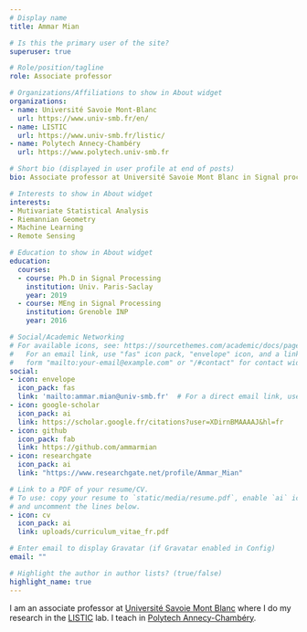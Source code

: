 ```yaml
---
# Display name
title: Ammar Mian

# Is this the primary user of the site?
superuser: true

# Role/position/tagline
role: Associate professor

# Organizations/Affiliations to show in About widget
organizations:
- name: Université Savoie Mont-Blanc
  url: https://www.univ-smb.fr/en/
- name: LISTIC
  url: https://www.univ-smb.fr/listic/
- name: Polytech Annecy-Chambéry
  url: https://www.polytech.univ-smb.fr

# Short bio (displayed in user profile at end of posts)
bio: Associate professor at Université Savoie Mont Blanc in Signal processing

# Interests to show in About widget
interests:
- Mutivariate Statistical Analysis
- Riemannian Geometry
- Machine Learning
- Remote Sensing

# Education to show in About widget
education:
  courses:
  - course: Ph.D in Signal Processing
    institution: Univ. Paris-Saclay
    year: 2019
  - course: MEng in Signal Processing
    institution: Grenoble INP
    year: 2016

# Social/Academic Networking
# For available icons, see: https://sourcethemes.com/academic/docs/page-builder/#icons
#   For an email link, use "fas" icon pack, "envelope" icon, and a link in the
#   form "mailto:your-email@example.com" or "/#contact" for contact widget.
social:
- icon: envelope
  icon_pack: fas
  link: 'mailto:ammar.mian@univ-smb.fr'  # For a direct email link, use "mailto:test@example.org".
- icon: google-scholar
  icon_pack: ai
  link: https://scholar.google.fr/citations?user=XDirnBMAAAAJ&hl=fr
- icon: github
  icon_pack: fab
  link: https://github.com/ammarmian
- icon: researchgate
  icon_pack: ai
  link: "https://www.researchgate.net/profile/Ammar_Mian"

# Link to a PDF of your resume/CV.
# To use: copy your resume to `static/media/resume.pdf`, enable `ai` icons in `params.toml`, 
# and uncomment the lines below.
- icon: cv
  icon_pack: ai
  link: uploads/curriculum_vitae_fr.pdf

# Enter email to display Gravatar (if Gravatar enabled in Config)
email: ""

# Highlight the author in author lists? (true/false)
highlight_name: true
---
```


I am an associate professor at [Université Savoie Mont Blanc](https://www.univ-smb.fr/) where I do my research in the [LISTIC](https://www.listic.univ-smb.fr/en/home/) lab. I teach in [Polytech Annecy-Chambéry](https://www.polytech.univ-smb.fr).
